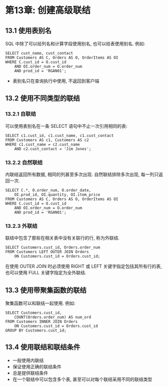 # 第13章: 创建高级联结 #

## 13.1 使用表别名 ##

SQL 中除了可以给列名和计算字段使用别名, 也可以给表使用别名. 例如:

```
SELECT cust_name, cust_contact
FROM Customers AS C, Orders AS O, OrderItems AS OI
WHERE C.cust_id = O.cust_id
    AND OI.order_num = O.order_num
    AND prod_id = 'RGAN01';
```

- 表别名只在查询执行中使用, 不返回到客户端

## 13.2 使用不同类型的联结 ##

### 13.2.1 自联结 ###

可以使用表别名在一条 SELECT 语句中不止一次引用相同的表:

```
SELECT c1.cust_id, c1.cust_name, c1.cust_contact
FROM Customers AS c1, Customers AS c2
WHERE c1.cust_name = c2.cust_name
    AND c2.cust_contact = 'Jim Jones';
```

### 13.2.2 自然联结 ###

内联结返回所有数据, 相同的列甚至多次出现. 自然联结排除多次出现, 每一列只返回一次.

```
SELECT C.*, O.order_num, O.order_date,
    OI.prod_id, OI.quantity, OI.item_price
FROM Customers AS C, Orders AS O, OrderItems AS OI
WHERE C.cust_id = O.cust_id
    AND OI.order_num = O.order_num
    AND prod_id = 'RGAN01';
```

### 13.2.3 外联结 ###

联结中包含了那些在相关表中没有关联行的行, 称为外联结.

```
SELECT Customers.cust_id, Orders.order_num
FROM Customers LEFT OUTER JOIN Orders
    ON Customers.cust_id = Orders.cust_id;
```

在使用 OUTER JOIN 时必须使用 RIGHT 或 LEFT 关键字指定包括其所有行的表, 也可以使用 FULL 关键字指定为全外联结.

## 13.3 使用带聚集函数的联结 ##

聚集函数可以和联结一起使用. 例如:

```
SELECT Customers.cust_id,
    COUNT(Orders.order_num) AS num_ord
FROM Customers INNER JOIN Orders
    ON Customers.cust_id = Orders.cust_id
GROUP BY Customers.cust_id;
```

## 13.4 使用联结和联结条件 ##

- 一般使用内联结
- 保证使用正确的联结条件
- 总是提供联结条件
- 在一个联结中可以包含多个表, 甚至可以对每个联结采用不同的联结类型
